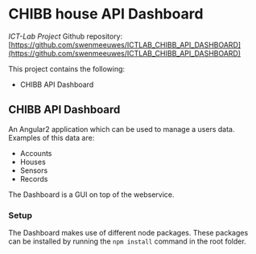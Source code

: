 # CHIBB house API Dashboard
_ICT-Lab Project_
Github repository: [https://github.com/swenmeeuwes/ICTLAB_CHIBB_API_DASHBOARD](https://github.com/swenmeeuwes/ICTLAB_CHIBB_API_DASHBOARD)

This project contains the following:
* CHIBB API Dashboard

## CHIBB API Dashboard
An Angular2 application which can be used to manage a users data.
Examples of this data are:
* Accounts
* Houses
* Sensors
* Records

The Dashboard is a GUI on top of the webservice.

### Setup
The Dashboard makes use of different node packages.
These packages can be installed by running the `npm install` command in the root folder.